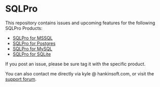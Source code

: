 # SQLPro

This repository contains issues and upcoming features for the following SQLPro Products:

* [SQLPro for MSSQL](http://macsqlclient.com)
* [SQLPro for Postgres](http://hankinsoft.com/SQLProPostgres)
* [SQLPro for MySQL](http://mysqlui.com)
* [SQLPro for SQLite](https://sqlitepro.com)

If you post an issue, please be sure tag it with the specific product.

You can also contact me directly via kyle @ hankinsoft.com, or visit the [support forum](http://hankinsoft.com/forum).
